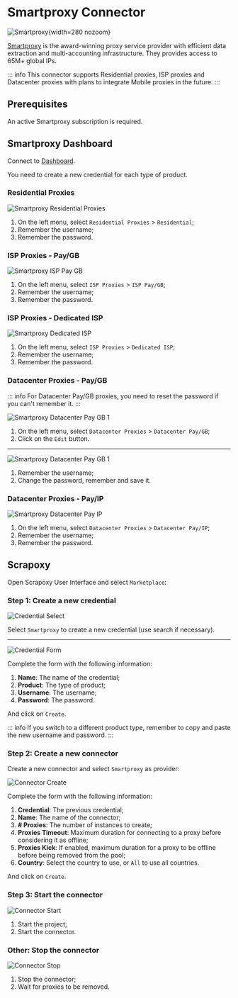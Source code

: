 # Smartproxy Connector

![Smartproxy](/assets/images/smartproxy.svg){width=280 nozoom}

[Smartproxy](https://smartproxy.pxf.io/Qy5mVo) is the award-winning proxy service provider with efficient data extraction and multi-accounting infrastructure.
They provides access to 65M+ global IPs.


::: info
This connector supports Residential proxies, ISP proxies and Datacenter proxies
with plans to integrate Mobile proxies in the future.
:::


## Prerequisites

An active Smartproxy subscription is required.


## Smartproxy Dashboard

Connect to [Dashboard](https://dashboard.smartproxy.com).

You need to create a new credential for each type of product.

### Residential Proxies

![Smartproxy Residential Proxies](smartproxy_credentials_residential.png)

1. On the left menu, select `Residential Proxies` > `Residential`;
2. Remember the username;
3. Remember the password.


### ISP Proxies - Pay/GB

![Smartproxy ISP Pay GB](smartproxy_credentials_isp_pay_gb.png)

1. On the left menu, select `ISP Proxies` > `ISP Pay/GB`;
2. Remember the username;
3. Remember the password.


### ISP Proxies - Dedicated ISP

![Smartproxy Dedicated ISP](smartproxy_credentials_isp_dedicated.png)

1. On the left menu, select `ISP Proxies` > `Dedicated ISP`;
2. Remember the username;
3. Remember the password.


### Datacenter Proxies - Pay/GB

::: info
For Datacenter Pay/GB proxies, you need to reset the password if you can't remember it.
:::

![Smartproxy Datacenter Pay GB 1](smartproxy_credentials_dc_pay_gb_1.png)

1. On the left menu, select `Datacenter Proxies` > `Datacenter Pay/GB`;
2. Click on the `Edit` button.

---

![Smartproxy Datacenter Pay GB 1](smartproxy_credentials_dc_pay_gb_2.png)

1. Remember the username;
2. Change the password, remember and save it.


### Datacenter Proxies - Pay/IP

![Smartproxy Datacenter Pay IP](smartproxy_credentials_dc_pay_ip.png)

1. On the left menu, select `Datacenter Proxies` > `Datacenter Pay/IP`;
2. Remember the username;
3. Remember the password.


## Scrapoxy

Open Scrapoxy User Interface and select `Marketplace`:


### Step 1: Create a new credential

![Credential Select](spx_credential_select.png)

Select `Smartproxy` to create a new credential (use search if necessary).

---

![Credential Form](spx_credential_create.png)

Complete the form with the following information:
1. **Name**: The name of the credential;
2. **Product**: The type of product;
3. **Username**: The username;
4. **Password**: The password.

And click on `Create`.

::: info
If you switch to a different product type, remember to copy and paste the new username and password.
:::


### Step 2: Create a new connector

Create a new connector and select `Smartproxy` as provider:

![Connector Create](spx_connector_create.png)

Complete the form with the following information:
1. **Credential**: The previous credential;
2. **Name**: The name of the connector;
3. **# Proxies**: The number of instances to create;
4. **Proxies Timeout**: Maximum duration for connecting to a proxy before considering it as offline;
5. **Proxies Kick**: If enabled, maximum duration for a proxy to be offline before being removed from the pool;
6. **Country**: Select the country to use, or `All` to use all countries.

And click on `Create`.


### Step 3: Start the connector

![Connector Start](spx_connector_start.png)

1. Start the project;
2. Start the connector.


### Other: Stop the connector

![Connector Stop](spx_connector_stop.png)

1. Stop the connector;
2. Wait for proxies to be removed.
